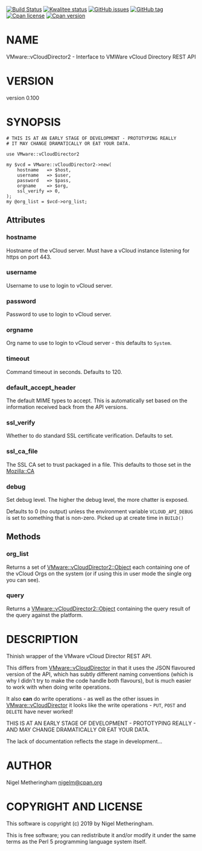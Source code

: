 [![Build Status](https://travis-ci.org/Perl-VMware/VMware-vCloudDirector2.svg?branch=master)](https://travis-ci.org/Perl-VMware/VMware-vCloudDirector2)
[![Kwalitee status](http://cpants.cpanauthors.org/dist/VMware-vCloudDirector2.png)](http://cpants.charsbar.org/dist/overview/VMware-vCloudDirector2)
[![GitHub issues](https://img.shields.io/github/issues/Perl-VMware/VMware-vCloudDirector2.svg)](https://github.com/Perl-VMware/VMware-vCloudDirector2/issues)
[![GitHub tag](https://img.shields.io/github/tag/Perl-VMware/VMware-vCloudDirector2.svg)]()
[![Cpan license](https://img.shields.io/cpan/l/VMware-vCloudDirector2.svg)](https://metacpan.org/release/VMware-vCloudDirector2)
[![Cpan version](https://img.shields.io/cpan/v/VMware-vCloudDirector2.svg)](https://metacpan.org/release/VMware-vCloudDirector2)

# NAME

VMware::vCloudDirector2 - Interface to VMWare vCloud Directory REST API

# VERSION

version 0.100

# SYNOPSIS

    # THIS IS AT AN EARLY STAGE OF DEVELOPMENT - PROTOTYPING REALLY
    # IT MAY CHANGE DRAMATICALLY OR EAT YOUR DATA.

    use VMware::vCloudDirector2

    my $vcd = VMware::vCloudDirector2->new(
        hostname   => $host,
        username   => $user,
        password   => $pass,
        orgname    => $org,
        ssl_verify => 0,
    );
    my @org_list = $vcd->org_list;

## Attributes

### hostname

Hostname of the vCloud server.  Must have a vCloud instance listening for https
on port 443.

### username

Username to use to login to vCloud server.

### password

Password to use to login to vCloud server.

### orgname

Org name to use to login to vCloud server - this defaults to `System`.

### timeout

Command timeout in seconds.  Defaults to 120.

### default\_accept\_header

The default MIME types to accept.  This is automatically set based on the
information received back from the API versions.

### ssl\_verify

Whether to do standard SSL certificate verification.  Defaults to set.

### ssl\_ca\_file

The SSL CA set to trust packaged in a file.  This defaults to those set in the
[Mozilla::CA](https://metacpan.org/pod/Mozilla::CA)

### debug

Set debug level.  The higher the debug level, the more chatter is exposed.

Defaults to 0 (no output) unless the environment variable `VCLOUD_API_DEBUG`
is set to something that is non-zero.  Picked up at create time in `BUILD()`

## Methods

### org\_list

Returns a set of [VMware::vCloudDirector2::Object](https://metacpan.org/pod/VMware::vCloudDirector2::Object) each containing one of the
vCloud Orgs on the system (or if using this in user mode the single org you can
see).

### query

Returns a [VMware::vCloudDirector2::Object](https://metacpan.org/pod/VMware::vCloudDirector2::Object) containing the query result of the
query against the platform.

# DESCRIPTION

Thinish wrapper of the VMware vCloud Director REST API.

This differs from [VMware::vCloudDirector](https://metacpan.org/pod/VMware::vCloudDirector) in that it uses the JSON flavoured
version of the API, which has subtly different naming conventions (which is why
I didn't try to make the code handle both flavours), but is much easier to work
with when doing write operations.

It also **can** do write operations - as well as the other issues in
[VMware::vCloudDirector](https://metacpan.org/pod/VMware::vCloudDirector) it looks like the write operations - `PUT`, `POST`
and `DELETE` have never worked!

THIS IS AT AN EARLY STAGE OF DEVELOPMENT - PROTOTYPING REALLY - AND MAY CHANGE
DRAMATICALLY OR EAT YOUR DATA.

The lack of documentation reflects the stage in development...

# AUTHOR

Nigel Metheringham <nigelm@cpan.org>

# COPYRIGHT AND LICENSE

This software is copyright (c) 2019 by Nigel Metheringham.

This is free software; you can redistribute it and/or modify it under
the same terms as the Perl 5 programming language system itself.
